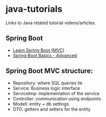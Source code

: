 # java-tutorials
Links to Java related tutorial videos/articles.

## Spring Boot
- [Learn Spring Boot (MVC)](https://www.youtube.com/watch?v=Ke7Tr4RgRTs)
- [Spring Boot Basics - Advanced](https://www.baeldung.com/spring-boot)

## Spring Boot MVC structure:
- Repository: where SQL queries lie
- Service: Business logic interface
- ServiceImp: implementation of the service
- Controller: communication using endpoints
- Modell: entity + db settings
- DTO: getters and setters for the entity
